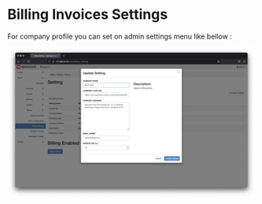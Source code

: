 # Billing Invoices Settings

For company profile you can set on admin settings menu like bellow :

![cost1](assets/images/billing_settings.png)